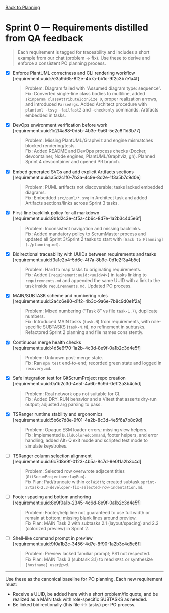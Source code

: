 [Back to Planning](./planning.md)

# Sprint 0 — Requirements distilled from QA feedback

> Each requirement is tagged for traceability and includes a short example from our chat (problem → fix). Use these to derive and enforce a consistent PO planning process.

- [x] Enforce PlantUML correctness and CLI rendering workflow  
  [requirement:uuid:7e3a9d65-8f2e-4b7a-bb1c-9f2c3b7e1a4f]
  > Problem: Diagram failed with “Assumed diagram type: sequence”.  
  > Fix: Converted single-line class bodies to multiline, added `skinparam classAttributeIconSize 0`, proper realization arrows, and introduced `ParseArgs`. Added Architect procedure with `plantuml -tsvg -failfast2` and `-checkonly` commands. Artifacts embedded in tasks.

- [x] DevOps environment verification before work  
  [requirement:uuid:1c2f4a88-0d5b-4b3e-9a6f-5e2c8f1d3b77]
  > Problem: Missing PlantUML/Graphviz and engine mismatches blocked rendering/tests.  
  > Fix: Added README and DevOps process checks (Docker, devcontainer, Node engines, PlantUML/Graphviz, gh). Planned Sprint 4 devcontainer and opened PR branch.

- [x] Embed generated SVGs and add explicit Artifacts sections  
  [requirement:uuid:a5d2c1f0-7b3a-4c9e-8d2e-1f3a5b7c9d0e]
  > Problem: PUML artifacts not discoverable; tasks lacked embedded diagrams.  
  > Fix: Embedded `src/puml/*.svg` in Architect task and added Artifacts sections/links across Sprint 3 tasks.

- [x] First-line backlink policy for all markdown  
  [requirement:uuid:9b1d2c3e-4f5a-4b6c-8d7e-1a2b3c4d5e6f]
  > Problem: Inconsistent navigation and missing backlinks.  
  > Fix: Added mandatory policy to ScrumMaster process and updated all Sprint 3/Sprint 2 tasks to start with `[Back to Planning](./planning.md)`.

- [x] Bidirectional traceability with UUIDs between requirements and tasks  
  [requirement:uuid:f3a1c2b4-5d6e-4f7a-8b9c-0d1e2f3a4b5c]
  > Problem: Hard to map tasks to originating requirements.  
  > Fix: Added `[requirement:uuid:<uuidv4>]` in tasks linking to `requiremnents.md` and appended the same UUID with a link to the task inside `requiremnents.md`. Updated PO process.

- [x] MAIN/SUBTASK scheme and numbering rules  
  [requirement:uuid:2a4c6e80-d1f2-4b3c-9a6e-7b8c9d0e1f2a]
  > Problem: Mixed numbering (“Task 8” vs file `task-1.7`), duplicate numbers.  
  > Fix: Introduced MAIN tasks (`task-N`) from requirements, with role-specific SUBTASKS (`task-N.M`), no refinement in subtasks. Refactored Sprint 2 planning and file names consistently.

- [x] Continuous merge health checks  
  [requirement:uuid:4d5e6f70-1a2b-4c3d-8e9f-0a1b2c3d4e5f]
  > Problem: Unknown post-merge state.  
  > Fix: Ran `npm test` end-to-end; recorded green state and logged in `recovery.md`.

- [x] Safe integration test for GitScrumProject repo creation  
  [requirement:uuid:0a1b2c3d-4e5f-4a6b-8c9d-0e1f2a3b4c5d]
  > Problem: Real network ops not suitable for CI.  
  > Fix: Added DRY_RUN behavior and a Vitest that asserts dry-run output; adjusted arg parsing to pass.

- [x] TSRanger runtime stability and ergonomics  
  [requirement:uuid:5b6c7d8e-9f01-4a2b-8c3d-4e5f6a7b8c9d]
  > Problem: Opaque ESM loader errors; missing view helpers.  
  > Fix: Implemented `buildColoredCommand`, footer helpers, and error handling; added Alt+Q exit mode and scripted test mode to simulate keystrokes.

- [ ] TSRanger column selection alignment  
  [requirement:uuid:6c7d8e9f-0123-4b5a-8c7d-9e0f1a2b3c4d]
  > Problem: Selected row overwrote adjacent titles (`GitScrumProjectoverlayRun`).  
  > Fix Plan: Pad/truncate within `colWidth`; created subtask `sprint-2/task-2.3-developer-fix-selected-row-indentation.md`.

- [ ] Footer spacing and bottom anchoring  
  [requirement:uuid:8e9f0a1b-2345-4c6d-8e9f-0a1b2c3d4e5f]
  > Problem: Footer/help line not guaranteed to use full width or remain at bottom; missing blank lines around preview.  
  > Fix Plan: MAIN Task 2 with subtasks 2.1 (layout/spacing) and 2.2 (colorized preview) in Sprint 2.

- [ ] Shell-like command prompt in preview  
  [requirement:uuid:9f0a1b2c-3456-4d7e-8f90-1a2b3c4d5e6f]
  > Problem: Preview lacked familiar prompt; PS1 not respected.  
  > Fix Plan: MAIN Task 3 (subtask 3.1) to read `$PS1` or synthesize `[hostname] user@pwd`.

---

Use these as the canonical baseline for PO planning. Each new requirement must:
- Receive a UUID, be added here with a short problem/fix quote, and be realized as a MAIN task with role-specific SUBTASKS as needed.
- Be linked bidirectionally (this file ↔ tasks) per PO process.

